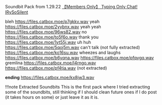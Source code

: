 Soundbit Pack from 1.29.22 [【Members Only】 Typing Only Chat! IRySoSilent](https://www.youtube.com/watch?v=TkoSoe62XzY)

bleh
https://files.catbox.moe/p7gkkv.wav
yeah
https://files.catbox.moe/2yybnx.wav
yeah yeah
https://files.catbox.moe/96ws82.wav
no
https://files.catbox.moe/to5f6o.wav
thank you
https://files.catbox.moe/1vt55j.wav
uh huh
https://files.catbox.moe/5qoj5m.wav
can't talk (not fully extracted)
https://files.catbox.moe/ko16su.wav
wheezes and laughs
https://files.catbox.moe/b6yqna.wav
https://files.catbox.moe/pfqvgq.wav
gremlina
https://files.catbox.moe/l4rngo.wav
https://files.catbox.moe/pf4tja.wav (not extracted)

**ending**
https://files.catbox.moe/kx8jw3.wav

!!!note Extracted Soundbits
	This is the first pack where I tried extracting some of the soundbits, still thinking if I should clean future ones if I do post (it takes hours on some) or just leave it as it is.